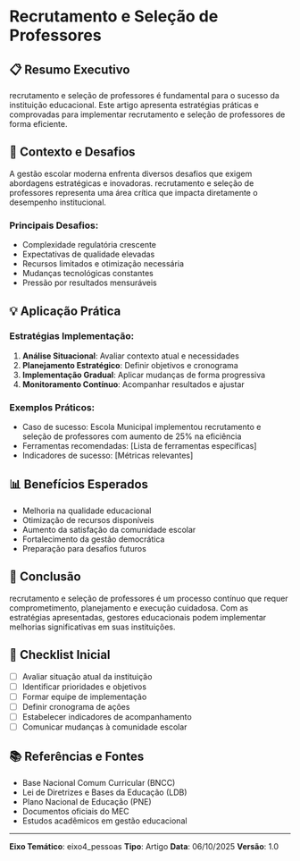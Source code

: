 # Recrutamento e Seleção de Professores

## 📋 Resumo Executivo
recrutamento e seleção de professores é fundamental para o sucesso da instituição educacional. Este artigo apresenta estratégias práticas e comprovadas para implementar recrutamento e seleção de professores de forma eficiente.

## 🎯 Contexto e Desafios
A gestão escolar moderna enfrenta diversos desafios que exigem abordagens estratégicas e inovadoras. recrutamento e seleção de professores representa uma área crítica que impacta diretamente o desempenho institucional.

### Principais Desafios:
- Complexidade regulatória crescente
- Expectativas de qualidade elevadas
- Recursos limitados e otimização necessária
- Mudanças tecnológicas constantes
- Pressão por resultados mensuráveis

## 💡 Aplicação Prática

### Estratégias Implementação:
1. **Análise Situacional**: Avaliar contexto atual e necessidades
2. **Planejamento Estratégico**: Definir objetivos e cronograma
3. **Implementação Gradual**: Aplicar mudanças de forma progressiva
4. **Monitoramento Contínuo**: Acompanhar resultados e ajustar

### Exemplos Práticos:
- Caso de sucesso: Escola Municipal implementou recrutamento e seleção de professores com aumento de 25% na eficiência
- Ferramentas recomendadas: [Lista de ferramentas específicas]
- Indicadores de sucesso: [Métricas relevantes]

## 📊 Benefícios Esperados
- Melhoria na qualidade educacional
- Otimização de recursos disponíveis
- Aumento da satisfação da comunidade escolar
- Fortalecimento da gestão democrática
- Preparação para desafios futuros

## 🚀 Conclusão
recrutamento e seleção de professores é um processo contínuo que requer comprometimento, planejamento e execução cuidadosa. Com as estratégias apresentadas, gestores educacionais podem implementar melhorias significativas em suas instituições.

## 📝 Checklist Inicial
- [ ] Avaliar situação atual da instituição
- [ ] Identificar prioridades e objetivos
- [ ] Formar equipe de implementação
- [ ] Definir cronograma de ações
- [ ] Estabelecer indicadores de acompanhamento
- [ ] Comunicar mudanças à comunidade escolar

## 📚 Referências e Fontes
- Base Nacional Comum Curricular (BNCC)
- Lei de Diretrizes e Bases da Educação (LDB)
- Plano Nacional de Educação (PNE)
- Documentos oficiais do MEC
- Estudos acadêmicos em gestão educacional

---
**Eixo Temático**: eixo4_pessoas
**Tipo**: Artigo
**Data**: 06/10/2025
**Versão**: 1.0

